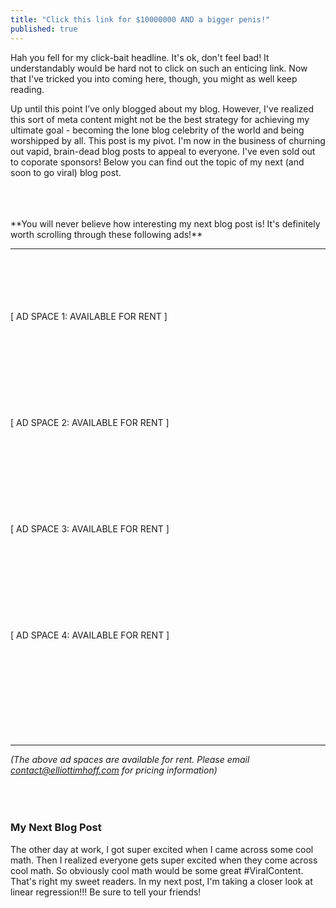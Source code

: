 ```yaml
---
title: "Click this link for $10000000 AND a bigger penis!"
published: true
---
```


Hah you fell for my click-bait headline.  It's ok, don't feel bad!  It understandably would be hard not to click on such an enticing link.  Now that I've tricked you into coming here, though, you might as well keep reading.

Up until this point I’ve only blogged about my blog.  However, I've realized this sort of meta content might not be the best strategy for achieving my ultimate goal - becoming the lone blog celebrity of the world and being worshipped by all.  This post is my pivot.  I'm now in the business of churning out vapid, brain-dead blog posts to appeal to everyone. I've even sold out to coporate sponsors! Below you can find out the topic of my next (and soon to go viral) blog post.

<br/>
<br/>
<br/>
**You will never believe how interesting my next blog post is!  It's definitely worth scrolling through these following ads!**

---

<br/>
<br/>
<br/>
<br/>
<br/>
[ AD SPACE 1: AVAILABLE FOR RENT ]
<br/>
<br/>
<br/>
<br/>
<br/>
<br/>
<br/>
<br/>
<br/>
<br/>
[ AD SPACE 2: AVAILABLE FOR RENT ]
<br/>
<br/>
<br/>
<br/>
<br/>
<br/>
<br/>
<br/>
<br/>
<br/>
[ AD SPACE 3: AVAILABLE FOR RENT ]
<br/>
<br/>
<br/>
<br/>
<br/>
<br/>
<br/>
<br/>
<br/>
<br/>
[ AD SPACE 4: AVAILABLE FOR RENT ]
<br/>
<br/>
<br/>
<br/>
<br/>
<br/>
<br/>
<br/>
<br/>
<br/>

---

*(The above ad spaces are available for rent.  Please email <contact@elliottimhoff.com> for pricing information)*
<br/>
<br/>
<br/>
<br/>

### My Next Blog Post

The other day at work, I got super excited when I came across some cool math. Then I realized everyone gets super excited when they come across cool math.  So obviously cool math would be some great #ViralContent. That's right my sweet readers.  In my next post, I'm taking a closer look at linear regression!!! Be sure to tell your friends!
